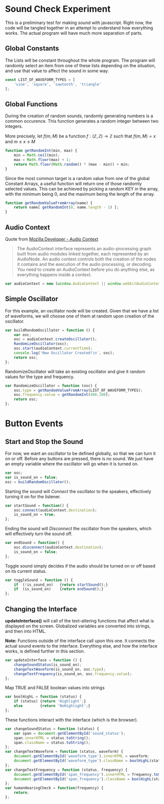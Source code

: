 

Sound Check Experiment
==========================================================================


This is a preliminary test for making sound with javascript.  Right now, the code will be tangled together in an attempt to understand how everything works.  The actual program will have much more separation of parts.




Global Constants
--------------------------------------------------------------------------


The Lists will be constant throughout the whole program.  The program will randomly select an item from one of these lists depending on the situation, and use that value to affect the sound in some way.


~~~ javascript 
const LIST_OF_WAVEFORM_TYPES = [
    'sine', 'square', 'sawtooth', 'triangle'
];
~~~

Global Functions
--------------------------------------------------------------------------

During the creation of random sounds, randomly generating numbers is a common occurence.  This function generates a random integer between two integers.


More precisely, let $f(m,M)$ be a function $f:(\mathbb{Z}, \mathbb{Z}) \to \mathbb{Z}$ such that $f(m,M) = x$ and $m \leq x \leq M$

~~~ javascript 
function getRandomInt(min, max) {
    min = Math.ceil(min);
    max = Math.floor(max) + 1;
    return Math.floor(Math.random() * (max - min)) + min;
}
~~~

Since the most common target is a random value from one of the global Constant Arrays, a useful function will return one of those randomly selected values.  This can be achieved by picking a random KEY in the array, with the minimum being 0, and the maximum being the length of the array.

~~~ javascript 
function getRandomValueFromArray(name) {
    return name[ getRandomInt(0, name.length - 1) ];
}
~~~

Audio Context
--------------------------------------------------------------------------


Quote from [Mozilla Developer - Audio Context](https://developer.mozilla.org/en-US/docs/Web/API/AudioContext)

> The AudioContext interface represents an audio-processing graph built from audio modules linked together, each represented by an AudioNode. An audio context controls both the creation of the nodes it contains and the execution of the audio processing, or decoding. You need to create an AudioContext before you do anything else, as everything happens inside a context.


~~~ javascript 
var audioContext = new (window.AudioContext || window.webkitAudioContext)();
~~~

Simple Oscillator
--------------------------------------------------------------------------

For this example, an oscillator node will be created.  Given that we have a list of waveforms, we will choose one of them at random upon creation of the oscillator.

~~~ javascript 
var buildRandomOscillator = function () {
    var osc;
    osc = audioContext.createOscillator();
    RandomizeOscillator(osc);
    osc.start(audioContext.currentTime);
    console.log('New Oscillator Created!\n', osc);
    return osc;
};  
~~~

RandomizeOscillator will take an existing oscillator and give it random values for the type and frequency.

~~~ javascript 
var RandomizeOscillator = function (osc) {
    osc.type = getRandomValueFromArray(LIST_OF_WAVEFORM_TYPES);
    osc.frequency.value = getRandomInt(400,100);
    return osc;
};
~~~

Button Events
==========================================================================



Start and Stop the Sound
--------------------------------------------------------------------------

For now, we want an oscillator to be defined globally, so that we can turn it on or off.  Before any buttons are pressed, there is no sound.  We just have an empty variable where the oscillator will go when it is turned on.

~~~ javascript 
var osc;
var is_sound_on = false;
osc = buildRandomOscillator();
~~~

Starting the sound will *Connect* the oscillator to the speakers, effectively turning it on for the listener.

~~~ javascript 
var startSound = function() {
    osc.connect(audioContext.destination);
    is_sound_on = true;
};
~~~

Ending the sound will *Disconnect* the oscillator from the speakers, which will effectively turn the sound off.

~~~ javascript 
var endSound = function() {
    osc.disconnect(audioContext.destination);
    is_sound_on = false;
};
~~~

Toggle sound simply decides if the audio should be turned on or off based on its current status.

~~~ javascript 
var toggleSound = function () {
    if  (!is_sound_on)   {return startSound();}
    if  (is_sound_on)    {return endSound();}
};
~~~

Changing the Interface
--------------------------------------------------------------------------



**updateInterface()** will call of the text-altering functions that affect what is displayed on the screen.  Globalized variables are converted into strings, and then into HTML.


**Note:** Functions outside of the interface call upon this one.  It connects the actual sound events to the interface.  Everything else, and how the interface works, is defined further in this section.

~~~ javascript 
var updateInterface = function () {
    changeSoundStatus(is_sound_on);
    changeTextWaveform(is_sound_on, osc.type);
    changeTextFrequency(is_sound_on, osc.frequency.value);
};
~~~

Map TRUE and FALSE boolean values into strings

~~~ javascript 
var boolHighL = function (status) {
    if (status) {return 'Highlight';} 
    else        {return 'NoHighlight';}
};
~~~

These functions interact with the interface (which is the browser).

~~~ javascript 
var changeSoundStatus = function (status) {
    var span = document.getElementById('sound_status');
    span.innerHTML = status.toString();
    span.className = status.toString();
};
var changeTextWaveform = function (status, waveform) {
    document.getElementById('waveform_type').innerHTML = waveform;
    document.getElementById('waveform_type').className = boolHighL(status);
};
var changeTextFrequency = function (status, frequency) {
    document.getElementById('span_frequency').innerHTML = frequency.toString();
    document.getElementById('span_frequency').className = boolHighL(status); 
};
var humanHearingCheck = function(frequency) {
    return;
};
~~~
